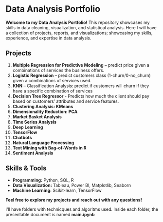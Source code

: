 # Data Analysis Portfolio

**Welcome to my Data Analysis Portfolio!** This repository showcases my skills in data cleaning, visualization, and statistical analysis.
Here I will have a collection of projects, reports, and visualizations; showcasing my skills, experience, and expertise in data analysis. 

## Projects
01. **Multiple Regression for Predictive Modeling** – predict price given a combinations of services the business offers.
02. **Logistic Regression** – predict customers class (1-churn/0-no_churn) given a combinations of services used.
03. **KNN** – Classification Analysis: predict if customers will churn if they have a specific combination of services
04. **Decision Tree Regressor** - Predicts how much the client should pay based on customers’ attributes and service features.
05. **Clustering Analysis: KMeans**
06. **Dimensionality Reduction: PCA**
07. **Market Basket Analysis**
08. **Time Series Analysis**
09. **Deep Learning**
10. **TensorFlow**
11. **Chatbots**
12. **Natural Language Processing**
13. **Text Mining with Bag-of-Words in R**
14. **Sentiment Analysis**

## Skills & Tools
- **Programming:** Python, SQL, R
- **Data Visualization:** Tableau, Power BI, Matplotlib, Seaborn
- **Machine Learning:** Scikit-learn, TensorFlow


**Feel free to explore my projects and reach out with any questions!**

I'll have folders with technicques and algoritms used. Inside each folder, the presentable document is named **__main__.ipynb**
